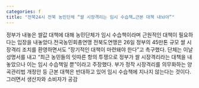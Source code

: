 ```yaml
---
categories: f
title: "전북24시 전북 농민단체 “쌀 시장격리는 임시 수습책…근본 대책 내놔야”"
---
```

정부가 내놓은 쌀값 대책에 대해 농민단체가 임시 수습책이라며 근원적인 대책이 필요하다는 입장을 내놓았다.전국농민회총연맹 전북도연맹은 26일 정부의 45만톤 규모 쌀 시장격리 조치를 환영하면서도 “장기적인 대책이 마련돼야 한다”고 촉구했다. 단체는 이날 성명서를 내고 “최근 농민들의 잇따른 항의 투쟁으로 정부가 쌀 시장격리라는 대책을 내놓았으나 이는 임시 수습책일 뿐”이라고 주장했다. 부가 정작 시장격리를 의무화하는 양곡관리법 개정안 등 근본 대책은 반대하고 있어 임시 수습책에 지나지 않는다는 것이다. 그러면서 생산자와 소비자가 공감